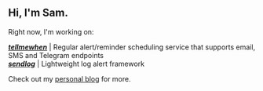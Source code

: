 ## Hi, I'm Sam.

Right now, I'm working on:

<!--[***ysmr***](https://github.com/samcole8/ysmr) | Modular SSH notifications integrated with Logstash
[***superstatic***](https://github.com/samcole8/superstatic) | Static site server with enhanced features-->
[***tellmewhen***](https://github.com/samcole8/tellmewhen) | Regular alert/reminder scheduling service that supports email, SMS and Telegram endpoints  
[***sendlog***](https://github.com/samcole8/sendlog) | Lightweight log alert framework  
<!--[***solent-latex-template***](https://github.com/samcole8/solent-latex-template) | LaTeX template for Southampton Solent University style reports  -->
<!--[***mootd***](https://github.com/samcole8/mootd) | Lightweight MOTD server using Cowsay, Fortune and Docker  -->
<!--[***smallwall***](https://github.com/samcole8/smallwall) | Small-scale transparent firewall builder-->

Check out my [personal blog](https://samcole.me) for more.

<!--
**samcole8/samcole8** is a ✨ _special_ ✨ repository because its `README.md` (this file) appears on your GitHub profile.

Here are some ideas to get you started:

- 🔭 I’m currently working on ...
- 🌱 I’m currently learning ...
- 👯 I’m looking to collaborate on ...
- 🤔 I’m looking for help with ...
- 💬 Ask me about ...
- 📫 How to reach me: ...
- 😄 Pronouns: ...
- ⚡ Fun fact: ...
-->
